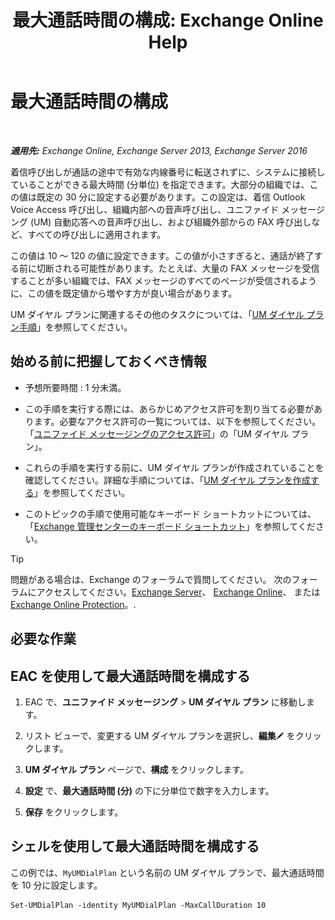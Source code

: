 ﻿---
title: '最大通話時間の構成: Exchange Online Help'
TOCTitle: 最大通話時間の構成
ms:assetid: 01aa40d2-f918-472b-bace-158222143484
ms:mtpsurl: https://technet.microsoft.com/ja-jp/library/Ee423535(v=EXCHG.150)
ms:contentKeyID: 49895212
ms.date: 05/22/2018
mtps_version: v=EXCHG.150
ms.translationtype: HT
---

# 最大通話時間の構成

 

_**適用先:** Exchange Online, Exchange Server 2013, Exchange Server 2016_

着信呼び出しが通話の途中で有効な内線番号に転送されずに、システムに接続していることができる最大時間 (分単位) を指定できます。大部分の組織では、この値は既定の 30 分に設定する必要があります。この設定は、着信 Outlook Voice Access 呼び出し、組織内部への音声呼び出し、ユニファイド メッセージング (UM) 自動応答への音声呼び出し、および組織外部からの FAX 呼び出しなど、すべての呼び出しに適用されます。

この値は 10 ～ 120 の値に設定できます。この値が小さすぎると、通話が終了する前に切断される可能性があります。たとえば、大量の FAX メッセージを受信することが多い組織では、FAX メッセージのすべてのページが受信されるように、この値を既定値から増やす方が良い場合があります。

UM ダイヤル プランに関連するその他のタスクについては、「[UM ダイヤル プラン手順](um-dial-plan-procedures-exchange-2013-help.md)」を参照してください。

## 始める前に把握しておくべき情報

  - 予想所要時間 : 1 分未満。

  - この手順を実行する際には、あらかじめアクセス許可を割り当てる必要があります。必要なアクセス許可の一覧については、以下を参照してください。「[ユニファイド メッセージングのアクセス許可](unified-messaging-permissions-exchange-2013-help.md)」の「UM ダイヤル プラン」。

  - これらの手順を実行する前に、UM ダイヤル プランが作成されていることを確認してください。詳細な手順については、「[UM ダイヤル プランを作成する](https://docs.microsoft.com/ja-jp/exchange/voice-mail-unified-messaging/connect-voice-mail-system/create-um-dial-plan)」を参照してください。

  - このトピックの手順で使用可能なキーボード ショートカットについては、「[Exchange 管理センターのキーボード ショートカット](keyboard-shortcuts-in-the-exchange-admin-center-exchange-online-protection-help.md)」を参照してください。


> [!TIP]
> 問題がある場合は、Exchange のフォーラムで質問してください。 次のフォーラムにアクセスしてください。<A href="https://go.microsoft.com/fwlink/p/?linkid=60612">Exchange Server</A>、 <A href="https://go.microsoft.com/fwlink/p/?linkid=267542">Exchange Online</A>、 または <A href="https://go.microsoft.com/fwlink/p/?linkid=285351">Exchange Online Protection</A>。.



## 必要な作業

## EAC を使用して最大通話時間を構成する

1.  EAC で、<strong>ユニファイド メッセージング</strong> \> <strong>UM ダイヤル プラン</strong> に移動します。

2.  リスト ビューで、変更する UM ダイヤル プランを選択し、<strong>編集</strong>![編集アイコン](images/Bb124582.6f53ccb2-1f13-4c02-bea0-30690e6ea71d(EXCHG.150).gif "編集アイコン") をクリックします。

3.  <strong>UM ダイヤル プラン</strong> ページで、<strong>構成</strong> をクリックします。

4.  <strong>設定</strong> で、<strong>最大通話時間 (分)</strong> の下に分単位で数字を入力します。

5.  <strong>保存</strong> をクリックします。

## シェルを使用して最大通話時間を構成する

この例では、`MyUMDialPlan` という名前の UM ダイヤル プランで、最大通話時間を 10 分に設定します。

    Set-UMDialPlan -identity MyUMDialPlan -MaxCallDuration 10

